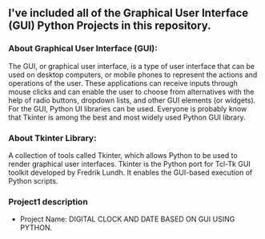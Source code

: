 ## I've included all of the Graphical User Interface (GUI) Python Projects in this repository.

### About Graphical User Interface (GUI): 
The GUI, or graphical user interface, is a type of user interface that can be used on desktop computers, or mobile phones to represent the actions and operations of the user. These applications can receive inputs through mouse clicks and can enable the user to choose from alternatives with the help of radio buttons, dropdown lists, and other GUI elements (or widgets). For the GUI, Python UI libraries can be used. Everyone is probably know that Tkinter is among the best and most widely used Python GUI library. 

### About Tkinter Library:

A collection of tools called Tkinter, which allows Python to be used to render graphical user interfaces. Tkinter is the Python port for Tcl-Tk GUI toolkit developed by Fredrik Lundh. It enables the GUI-based execution of Python scripts. 

### Project1 description 
- Project Name: DIGITAL CLOCK AND DATE BASED ON GUI USING PYTHON. 
